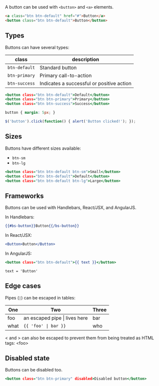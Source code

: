 A button can be used with `<button>` and `<a>` elements.

```html
<a class="btn btn-default" href="#">Button</a>
<button class="btn btn-default">Button</button>
```


Types
-----
Buttons can have several types:

class | description
--- | ---
`btn-default` | Standard button
`btn-primary` | Primary call-to-action
`btn-success` | Indicates a successful or positive action

```types.html
<button class="btn btn-default">Default</button>
<button class="btn btn-primary">Primary</button>
<button class="btn btn-success">Success</button>
```
```types.css hidden
button { margin: 5px; }
```
```types.js hidden
$('button').click(function() { alert('Button clicked!'); });
```


Sizes
-----
Buttons have different sizes available:
- `btn-sm`
- `btn-lg`

```sizes.html hidden height=100
<button class="btn btn-default btn-sm">Small</button>
<button class="btn btn-default">Default</button>
<button class="btn btn-default btn-lg">Large</button>
```


Frameworks
----------
Buttons can be used with Handlebars, React/JSX, and AngularJS.

In Handlebars:
```handlebars-button.handlebars
{{#bs-button}}Button{{/bs-button}}
```

In React/JSX:
```react-button.jsx
<Button>Button</Button>
```

In AngularJS:
```angular-button.html
<button class="btn btn-default">{{ text }}</button>
```
```angular-button.angularjs
text = 'Button'
```


Edge cases
----------
Pipes (`|`) can be escaped in tables:

One | Two | Three
--- | --- | ---
foo | an escaped pipe \| lives here | bar
what | `{{ 'foo' \| bar }}` | who

< and > can also be escaped to prevent them from being treated as HTML tags: \<foo\>


Disabled state
--------------
Buttons can be disabled too.

```disabled.html
<button class="btn btn-primary" disabled>Disabled button</button>
```
